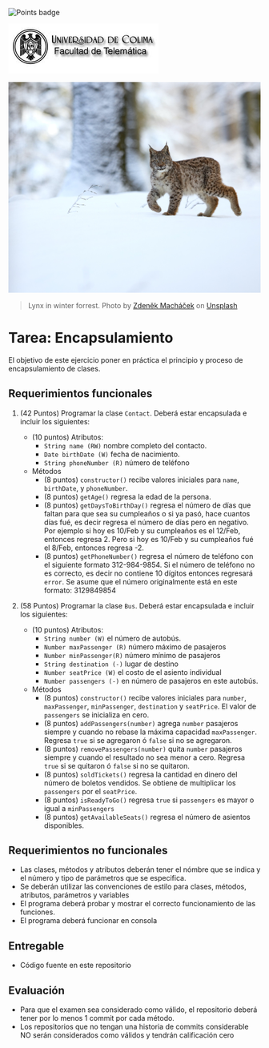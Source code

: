 ![Points badge](../../blob/badges/.github/badges/points.svg)

![Logo UCOL](img/ucol-logo.jpg)

![Portada](img/cover.jpg)
>Lynx in winter forrest. <span>Photo by <a href="https://unsplash.com/@zmachacek?utm_source=unsplash&amp;utm_medium=referral&amp;utm_content=creditCopyText">Zdeněk Macháček</a> on <a href="https://unsplash.com/t/animals?utm_source=unsplash&amp;utm_medium=referral&amp;utm_content=creditCopyText">Unsplash</a></span>

# Tarea: Encapsulamiento

El objetivo de este ejercicio poner en práctica el principio y proceso de encapsulamiento de clases.

## Requerimientos funcionales

1. (42 Puntos) Programar la clase `Contact`. Deberá estar encapsulada e incluir los siguientes:
   - (10 puntos) Atributos:
     - `String name (RW)` nombre completo del contacto.
     - `Date birthDate (W)` fecha de nacimiento. 
     - `String phoneNumber (R)` número de teléfono
   - Métodos
     - (8 puntos) `constructor()` recibe valores iniciales para `name`, `birthDate`, y `phoneNumber`.  
     - (8 puntos) `getAge()` regresa la edad de la persona.
     - (8 puntos) `getDaysToBirthDay()` regresa el número de días que faltan para que sea su cumpleaños o si ya pasó, hace cuantos días fué, es decir regresa el número de días pero en negativo. Por ejemplo si hoy es 10/Feb y su cumpleaños es el 12/Feb, entonces regresa 2. Pero si hoy es 10/Feb y su cumpleaños fué el 8/Feb, entonces regresa -2.
     - (8 puntos) `getPhoneNumber()` regresa el número de teléfono con el siguiente formato 312-984-9854. Si el número de teléfono no es correcto, es decir no contiene 10 dígitos entonces regresará `error`. Se asume que el número originalmente está en este formato: 3129849854
  
2. (58 Puntos) Programar la clase `Bus`. Deberá estar encapsulada e incluir los siguientes:
   - (10 puntos) Atributos:
     - `String number (W)` el número de autobús.
     - `Number maxPassenger (R)` número máximo de pasajeros
     - `Number minPassenger(R)` número mínimo de pasajeros
     - `String destination (-)` lugar de destino
     - `Number seatPrice (W)`  el costo de el asiento individual
     - `Number passengers (-)` en número de pasajeros en este autobús.
   - Métodos
     - (8 puntos) `constructor()` recibe valores iniciales para `number`, `maxPassenger`, `minPassenger`, `destination` y  `seatPrice`. El valor de `passengers` se inicializa en cero.
     - (8 puntos) `addPassengers(number)` agrega `number` pasajeros siempre y cuando no rebase la máxima capacidad `maxPassenger`. Regresa `true` si se agregaron ó `false` si no se agregaron.
     - (8 puntos) `removePassengers(number)` quita `number` pasajeros siempre y cuando el resultado no sea menor a cero. Regresa `true` si se quitaron ó `false` si no se quitaron.
     - (8 puntos) `soldTickets()` regresa la cantidad en dinero del número de boletos vendidos. Se obtiene de multiplicar los `passengers` por el `seatPrice`.
     - (8 puntos) `isReadyToGo()` regresa `true` si `passengers` es mayor o igual a `minPassengers`
     - (8 puntos) `getAvailableSeats()` regresa el número de asientos disponibles.
  
## Requerimientos no funcionales

- Las clases, métodos y atributos deberán tener el nómbre que se indica y el número y tipo de parámetros que se especifica.
- Se deberán utilizar las convenciones de estilo para clases, métodos, atributos, parámetros y variables
- El programa deberá probar y mostrar el correcto funcionamiento de las funciones.
- El programa deberá funcionar en consola

## Entregable

- Código fuente en este repositorio
  
## Evaluación

- Para que el examen sea considerado como válido, el repositorio deberá tener por lo menos 1 commit por cada método.
- Los repositorios que no tengan una historia de commits considerable NO serán considerados como válidos y tendrán calificación cero
